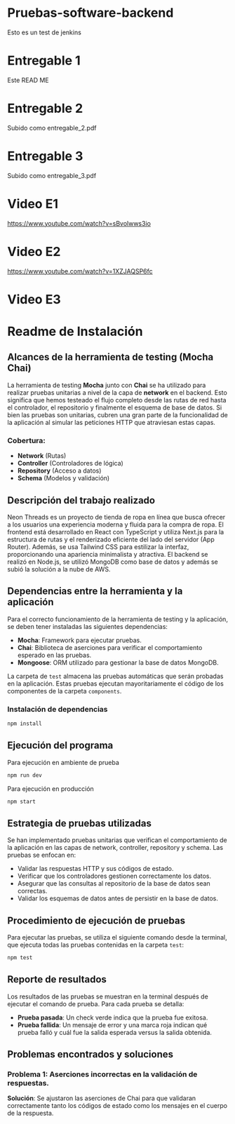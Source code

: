 # Pruebas-software-backend
Esto es un test de jenkins
# Entregable 1
Este READ ME

# Entregable 2
Subido como entregable_2.pdf

# Entregable 3
Subido como entregable_3.pdf

# Video E1
https://www.youtube.com/watch?v=sBvolwws3io

# Video E2
https://www.youtube.com/watch?v=1XZJAQSP6fc

# Video E3

# Readme de Instalación

## Alcances de la herramienta de testing (Mocha Chai)

La herramienta de testing **Mocha** junto con **Chai** se ha utilizado para realizar pruebas unitarias a nivel de la capa de **network** en el backend. Esto significa que hemos testeado el flujo completo desde las rutas de red hasta el controlador, el repositorio y finalmente el esquema de base de datos. Si bien las pruebas son unitarias, cubren una gran parte de la funcionalidad de la aplicación al simular las peticiones HTTP que atraviesan estas capas.

### Cobertura:
- **Network** (Rutas)
- **Controller** (Controladores de lógica)
- **Repository** (Acceso a datos)
- **Schema** (Modelos y validación)

## Descripción del trabajo realizado

Neon Threads es un proyecto de tienda de ropa en línea que busca ofrecer a los usuarios una experiencia moderna y fluida para la compra de ropa. El frontend está desarrollado en React con TypeScript y utiliza Next.js para la estructura de rutas y el renderizado eficiente del lado del servidor (App Router). Además, se usa Tailwind CSS para estilizar la interfaz, proporcionando una apariencia minimalista y atractiva. El backend se realizó en Node.js, se utilizó MongoDB como base de datos y además se subió la solución a la nube de AWS.

## Dependencias entre la herramienta y la aplicación

Para el correcto funcionamiento de la herramienta de testing y la aplicación, se deben tener instaladas las siguientes dependencias:

- **Mocha**: Framework para ejecutar pruebas.
- **Chai**: Biblioteca de aserciones para verificar el comportamiento esperado en las pruebas.
- **Mongoose**: ORM utilizado para gestionar la base de datos MongoDB.

La carpeta de `test` almacena las pruebas automáticas que serán probadas en la aplicación. Estas pruebas ejecutan mayoritariamente el código
de los componentes de la carpeta `components`.

### Instalación de dependencias

```bash
npm install
```

## Ejecución del programa

Para ejecución en ambiente de prueba
```bash
npm run dev
```

Para ejecución en producción
```bash
npm start
```

## Estrategia de pruebas utilizadas

Se han implementado pruebas unitarias que verifican el comportamiento de la aplicación en las capas de network, controller, repository y schema. Las pruebas se enfocan en:

- Validar las respuestas HTTP y sus códigos de estado.
- Verificar que los controladores gestionen correctamente los datos.
- Asegurar que las consultas al repositorio de la base de datos sean correctas.
- Validar los esquemas de datos antes de persistir en la base de datos.

## Procedimiento de ejecución de pruebas

Para ejecutar las pruebas, se utiliza el siguiente comando desde la terminal, que ejecuta todas las pruebas contenidas en la carpeta `test`:

```bash
npm test
```

## Reporte de resultados

Los resultados de las pruebas se muestran en la terminal después de ejecutar el comando de prueba. Para cada prueba se detalla:

- **Prueba pasada**: Un check verde indica que la prueba fue exitosa.
- **Prueba fallida**: Un mensaje de error y una marca roja indican qué prueba falló y cuál fue la salida esperada versus la salida obtenida.

## Problemas encontrados y soluciones

### Problema 1: Aserciones incorrectas en la validación de respuestas.
**Solución**: Se ajustaron las aserciones de Chai para que validaran correctamente tanto los códigos de estado como los mensajes en el cuerpo de la respuesta.
